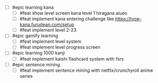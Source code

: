
- [ ] #epic learning kana
    - [ ] #feat show level screen kana level 1 hiragana aiueo 
    - [ ] #feat implement kana entering challenge like https://type-kana.furudean.com/setup
    - [ ] #feat implement level 2-23

- [ ] #epic gamify learning
    - [ ] #feat implement level system
    - [ ] #feat implement level progress screen

- [ ] #epic learning 1000 kanji
    - [ ] #feat implement kaishi flashcard system with fsrs

- [ ] #epic sentence mining
    - [ ] #feat implement sentence mining with netflix/crunchyroll anime series
